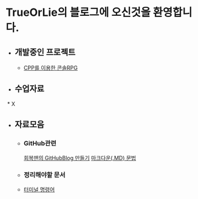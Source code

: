 # TrueOrLie의 블로그에 오신것을 환영합니다.

* ## 개발중인 프로젝트 
  * [CPP를 이용한 콘솔RPG](https://github.com/TrueOrLie/RPGGaming)
  

* ## 수업자료
  *  X



* ## 자료모음
  * ### GitHub관련
     [회복맨의 GitHubBlog 만들기](http://recoveryman.tistory.com/321?category=635733)
     [마크다운(.MD) 문법](http://blog.hyeyoonjung.com/2017/05/30/how-to-use-markdown/)
   
   * ### 정리해야할 문서
    * [터미널 명령어](https://www.mireene.com/webimg/linux_tip1.htm)
     
